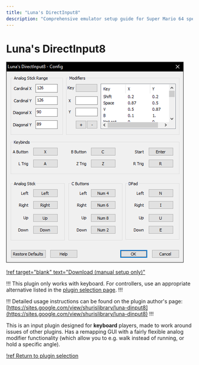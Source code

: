 ```yaml
---
title: "Luna's DirectInput8"
description: "Comprehensive emulator setup guide for Super Mario 64 speedruns"
---
```


# Luna's DirectInput8

![](./img/luna.png)

[!ref target="blank" text="Download (manual setup only)"](https://github.com/LunaticShiN3/Luna-DirectInput8/releases)

!!!
This plugin only works with keyboard. For controllers, use an appropriate alternative listed in the [plugin selection page](plugin_setup.md#plugin-selection).
!!!

!!!
Detailed usage instructions can be found on the plugin author's page: [https://sites.google.com/view/shurislibrary/luna-dinput8](https://sites.google.com/view/shurislibrary/luna-dinput8)
!!!

This is an input plugin designed for **keyboard** players, made to work around issues of other plugins. Has a remapping GUI with a fairly flexible analog modifier functionality (which allow you to e.g. walk instead of running, or hold a specific angle).

[!ref Return to plugin selection](plugin_setup.md#plugin-selection)
